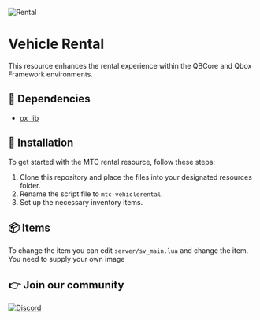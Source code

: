 ![Rental](https://i.imgur.com/5qx3EDX.png)

# Vehicle Rental
This resource enhances the rental experience within the QBCore and Qbox Framework environments.

## 💾 Dependencies
- [ox_lib](https://github.com/overextended/ox_lib/releases)

## 🔌 Installation
To get started with the MTC rental resource, follow these steps:

1. Clone this repository and place the files into your designated resources folder.
2. Rename the script file to ```mtc-vehiclerental```.
3. Set up the necessary inventory items.

## 📦 Items
To change the item you can edit ```server/sv_main.lua``` and change the item.
You need to supply your own image

## 👉 Join our community

[![Discord](https://discord.com/api/guilds/1075048579758035014/widget.png?style=banner2)](https://discord.gg/cFuv5BMWzK)
